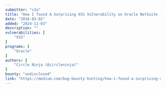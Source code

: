 ```yaml
---
submitter: "c2a"
title: "How I found A Surprising XSS Vulnerability on Oracle NetSuite ?"
date: "2018-03-02"
added: "2024-11-03"
description: ""
vulnerabilities: [
    "XSS"
]
programs: [
    "Oracle"
]
authors: [
    "Circle Ninja (@circleninja)"
]
bounty: "undisclosed"
link: "https://medium.com/bug-bounty-hunting/how-i-found-a-surprising-xss-vulnerability-on-oracle-netsuite-2d48b7fcf0c8"
---
```




